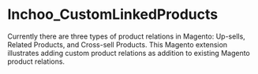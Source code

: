 Inchoo_CustomLinkedProducts
===========================

Currently there are three types of product relations in Magento: Up-sells, Related Products, and Cross-sell Products. This Magento extension illustrates adding custom product relations as addition to existing Magento product relations.
